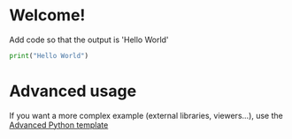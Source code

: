# Welcome!

Add code so that the output is 'Hello World'

```python runnable
print("Hello World")
```

# Advanced usage

If you want a more complex example (external libraries, viewers...), use the [Advanced Python template](https://tech.io/select-repo/429)
